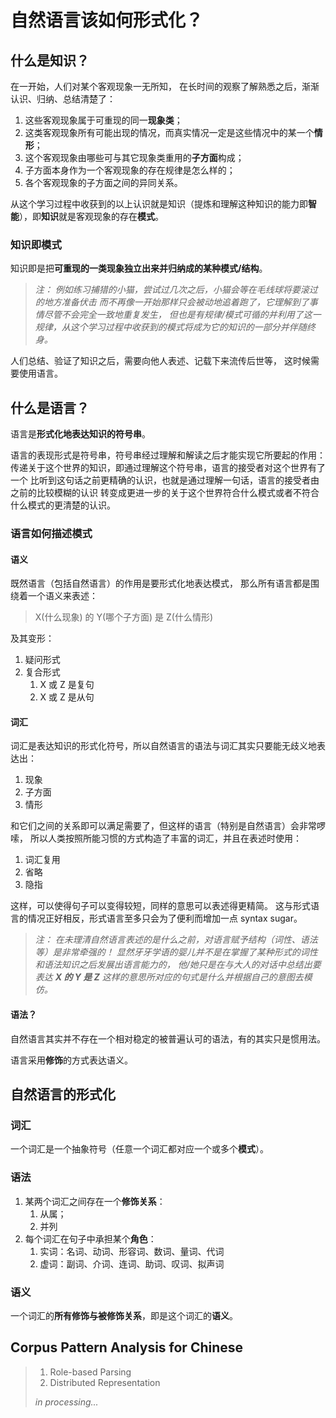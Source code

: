 # 自然语言该如何形式化？

## 什么是知识？
在一开始，人们对某个客观现象一无所知，
在长时间的观察了解熟悉之后，渐渐认识、归纳、总结清楚了：

1.  这些客观现象属于可重现的同一**现象类**；
1.  这类客观现象所有可能出现的情况，而真实情况一定是这些情况中的某一个**情形**；
1.  这个客观现象由哪些可与其它现象类重用的**子方面**构成；
1.  子方面本身作为一个客观现象的存在规律是怎么样的；
1.  各个客观现象的子方面之间的异同关系。

从这个学习过程中收获到的以上认识就是知识（提炼和理解这种知识的能力即**智能**），即**知识**就是客观现象的存在**模式**。

### 知识即模式
知识即是把**可重现的一类现象独立出来并归纳成的某种模式/结构**。

[//]: # (数学即结构)
[//]: # (这样从一开始的对某个客观现象的一无所知，进而到认识到)
[//]: # (这个客观现象所有可能出现的情况一定是这个模式下的某一个情形，)
[//]: # (从这个学习过程中收获到的模式就成为知识。)

> _注：
> 例如练习捕猎的小猫，尝试过几次之后，小猫会等在毛线球将要滚过的地方准备伏击
> 而不再像一开始那样只会被动地追着跑了，它理解到了事情尽管不会完全一致地重复发生，
> 但也是有规律/模式可循的并利用了这一规律，从这个学习过程中收获到的模式将成为它的知识的一部分并伴随终身。_

人们总结、验证了知识之后，需要向他人表述、记载下来流传后世等，
这时候需要使用语言。

## 什么是语言？
语言是**形式化地表达知识的符号串**。

语言的表现形式是符号串，符号串经过理解和解读之后才能实现它所要起的作用：
传递关于这个世界的知识，即通过理解这个符号串，语言的接受者对这个世界有了一个
比听到这句话之前更精确的认识，也就是通过理解一句话，语言的接受者由之前的比较模糊的认识
转变成更进一步的关于这个世界符合什么模式或者不符合什么模式的更清楚的认识。

### 语言如何描述模式

#### 语义
既然语言（包括自然语言）的作用是要形式化地表达模式，
那么所有语言都是围绕着一个语义来表述：

> X(什么现象) 的 Y(哪个子方面) 是 Z(什么情形)

及其变形：

1. 疑问形式
1. 复合形式
   1. X 或 Z 是复句
   1. X 或 Z 是从句

#### 词汇
词汇是表达知识的形式化符号，所以自然语言的语法与词汇其实只要能无歧义地表达出：

1. 现象
1. 子方面
1. 情形

和它们之间的关系即可以满足需要了，但这样的语言（特别是自然语言）会非常啰嗦，
所以人类按照所能习惯的方式构造了丰富的词汇，并且在表述时使用：

1. 词汇复用
1. 省略
1. 隐指

这样，可以使得句子可以变得较短，同样的意思可以表述得更精简。
这与形式语言的情况正好相反，形式语言至多只会为了便利而增加一点 syntax sugar。

> _注：
> 在未理清自然语言表述的是什么之前，对语言赋予结构（词性、语法等）是非常牵强的！
> 显然牙牙学语的婴儿并不是在掌握了某种形式的词性和语法知识之后发展出语言能力的，
> 他/她只是在与大人的对话中总结出要表达 **X 的 Y 是 Z** 这样的意思所对应的句式是什么并根据自己的意图去模仿。_

[//]: # (**语言的生成和理解是基于模式的**，即语言的作用即是要表达和传递模式。)

#### 语法？
自然语言其实并不存在一个相对稳定的被普遍认可的语法，有的其实只是惯用法。

语言采用**修饰**的方式表达语义。

## 自然语言的形式化

[//]: # (：符号 + 修饰 => 模式)
[//]: # (核心是：)
[//]: # (1. **修饰关系**，一切围绕着修饰关系来进行！)
[//]: # (1. **单纯（部分）模式**与**派生**)

### 词汇
一个词汇是一个抽象符号（任意一个词汇都对应一个或多个**模式**）。

### 语法
1. 某两个词汇之间存在一个**修饰关系**：
   1. 从属；
   1. 并列
1. 每个词汇在句子中承担某个**角色**：
   1. 实词：名词、动词、形容词、数词、量词、代词
   1. 虚词：副词、介词、连词、助词、叹词、拟声词

### 语义
一个词汇的**所有修饰与被修饰关系**，即是这个词汇的**语义**。

## Corpus Pattern Analysis for Chinese

> 1. Role-based Parsing
> 1. Distributed Representation
>
> _in processing..._


